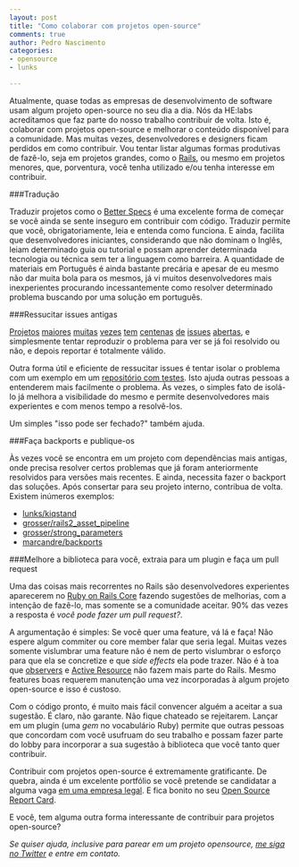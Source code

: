 ```yaml
---
layout: post
title: "Como colaborar com projetos open-source"
comments: true
author: Pedro Nascimento
categories: 
- opensource
- lunks

---
```


Atualmente, quase todas as empresas de desenvolvimento de software usam algum projeto open-source no seu dia a dia. Nós da HE:labs acreditamos que faz parte do nosso trabalho contribuir de volta. Isto é, colaborar com projetos open-source e melhorar o conteúdo disponível para a comunidade. Mas muitas vezes, desenvolvedores e designers ficam perdidos em como contribuir. Vou tentar listar algumas formas produtivas de fazê-lo, seja em projetos grandes, como o [Rails](https://github.com/rails/rails), ou mesmo em projetos menores, que, porventura, você tenha utilizado e/ou tenha interesse em contribuir.

<!--more-->

###Tradução

Traduzir projetos como o [Better Specs](http://betterspecs.org/) é uma excelente forma de começar se você ainda se sente inseguro em contribuir com código. Traduzir permite que você, obrigatoriamente, leia e entenda como funciona. E ainda, facilita que desenvolvedores iniciantes, considerando que não dominam o Inglês, leiam determinado guia ou tutorial e possam aprender determinada tecnologia ou técnica sem ter a linguagem como barreira. A quantidade de materiais em Português é ainda bastante precária e apesar de eu mesmo não dar muita bola para os mesmos, já vi muitos desenvolvedores mais inexperientes procurando incessantemente como resolver determinado problema buscando por uma solução em português.

###Ressucitar issues antigas

[Projetos](https://github.com/rails/rails/issues) [maiores](https://github.com/joyent/node/issues) [muitas](https://github.com/gregbell/active_admin/issues) [vezes](https://github.com/robbyrussell/oh-my-zsh/issues) [tem](https://github.com/FortAwesome/Font-Awesome/issues) [centenas](https://github.com/angular/angular.js/issues) [de](https://github.com/zurb/foundation/issues) [issues](https://github.com/mxcl/homebrew/issues) [abertas](https://github.com/EllisLab/CodeIgniter/issues), e simplesmente tentar reproduzir o problema para ver se já foi resolvido ou não, e depois reportar é totalmente válido. 

Outra forma útil e eficiente de ressucitar issues é tentar isolar o problema com um exemplo em um [repositório com testes](https://github.com/plentz/jruby_report). Isto ajuda outras pessoas a entenderem mais facilmente o problema. Às vezes, o simples fato de isolá-lo já melhora a visibilidade do mesmo e permite desenvolvedores mais experientes e com menos tempo a resolvê-los.

Um simples "isso pode ser fechado?" também ajuda.

###Faça backports e publique-os

Às vezes você se encontra em um projeto com dependências mais antigas, onde precisa resolver certos problemas que já foram anteriormente resolvidos para versões mais recentes. E ainda, necessita fazer o backport das soluções. Após consertar para seu projeto interno, contribua de volta. Existem inúmeros exemplos:

* [lunks/kiqstand](https://github.com/lunks/kiqstand)
* [grosser/rails2_asset_pipeline](https://github.com/grosser/rails2_asset_pipeline)
* [grosser/strong_parameters](https://github.com/grosser/strong_parameters/tree/rails2)
* [marcandre/backports](https://github.com/marcandre/backports)

###Melhore a biblioteca para você, extraia para um plugin e faça um pull request

Uma das coisas mais recorrentes no Rails são desenvolvedores experientes aparecerem no [Ruby on Rails Core](https://groups.google.com/forum/#!forum/rubyonrails-core) fazendo sugestões de melhorias, com a intenção de fazê-lo, mas somente se a comunidade aceitar. 90% das vezes a resposta é *você pode fazer um pull request?*.

A argumentação é simples: Se você quer uma feature, vá lá e faça! Não espere algum commiter ou core member falar que seria legal. Muitas vezes somente vislumbrar uma feature não é nem de perto vislumbrar o esforço para que ela se concretize e que *side effects* ela pode trazer. Não é à toa que [observers](https://github.com/rails/rails-observers) e [Active Resource](https://github.com/rails/activeresource) não fazem mais parte do Rails. Mesmo features boas requerem manutenção uma vez incorporadas à algum projeto open-source e isso é custoso.

Com o código pronto, é muito mais fácil convencer alguém a aceitar a sua sugestão. É claro, não garante. Não fique chateado se rejeitarem. Lançar em um plugin (uma *gem* no vocabulário Ruby) permite que outras pessoas que concordam com você usufruam do seu trabalho e possam fazer parte do lobby para incorporar a sua sugestão à biblioteca que você tanto quer contribuir.

Contribuir com projetos open-source é extremamente gratificante. De quebra, ainda é um excelente portfólio se você pretende se candidatar a alguma vaga [em uma empresa legal](http://helabs.com.br/jobs). E fica bonito no seu [Open Source Report Card](http://osrc.dfm.io/lunks).

E você, tem alguma outra forma interessante de contribuir para projetos open-source?

*Se quiser ajuda, inclusive para parear em um projeto opensource, [me siga no Twitter](https://twitter.com/lunks) e entre em contato.*
